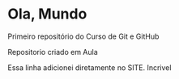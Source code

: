 # Ola, Mundo 
Primeiro repositório do Curso de Git e GitHub 

 Repositorio criado em Aula 

Essa linha adicionei diretamente no SITE. Incrivel
